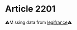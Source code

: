 # Article 2201

⚠️Missing data from [legifrance](https://www.legifrance.gouv.fr/codes/article_lc/LEGIARTI000006447007)⚠️